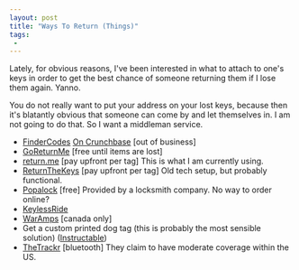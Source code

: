 ```yaml
---
layout: post
title: "Ways To Return (Things)"
tags:
 -
---
```


Lately, for obvious reasons, I've been interested in what to attach to one's keys in order to get the best chance of someone returning them if I lose them again. Yanno.

You do not really want to put your address on your lost keys, because then it's blatantly obvious that someone can come by and let themselves in. I am not going to do that. So I want a middleman service.


* [FinderCodes](https://www.findercodes.com/) [On Crunchbase](https://www.crunchbase.com/organization/findercodes)  [out of business]
* [GoReturnMe](http://www.goreturnme.com/)  [free until items are lost]
* [return.me](https://return.me) [pay upfront per tag] This is what I am currently using.
* [ReturnTheKeys](https://www.returnthekeys.com/) [pay upfront per tag] Old tech setup, but probably functional.
* [Popalock](http://www.popalock.com/key-return-tags) [free] Provided by a locksmith company. No way to order online?
* [KeylessRide](https://www.keylessride.com/order/boomerang_default.asp)
* [WarAmps](http://www.waramps.ca/keytags.html) [canada only]
* Get a custom printed dog tag (this is probably the most sensible solution) ([Instructable](http://www.instructables.com/id/Use-e-mail-and-a-dog-tag-to-get-your-lost-keys-an/))
* [TheTrackr](https://www.thetrackr.com/) [bluetooth] They claim to have moderate coverage within the US.
